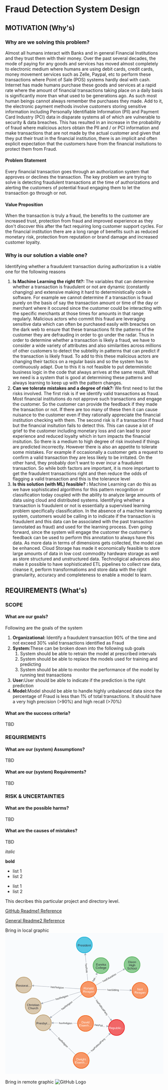 # Fraud Detection System Design

## MOTIVATION (Why's)

### Why are we solving this problem?

Almost all humans interact with Banks and in general Financial Institutions and they trust them with their money. Over the past several decades, the mode of paying for any goods and services has moved almost completely to electronic medium where humans are using debit cards, credit cards, money movement services such as Zelle, Paypal, etc to perform these transactions where Point of Sale (POS) systems hardly deal with cash. Internet has made humans purchase these goods and services at a rapid rate where the amount of financial transactions taking place on a daily basis is significantly more than what used to be generations ago. As such most human beings cannot always remember the purchases they made. Add to it, the electronic payment methods involve customers storing sensitive information including Personally Identifiable Information (PII) and Payment Card Industry (PCI) data in disparate systems all of which are vulnerable to security & data breaches. This has resulted in an increase in the probability of fraud where malicious actors obtain the PII and / or PCI information and make transactions that are not made by the actual customer and given that they put their trust in the financial institution, there is an implicit and often explicit expectation that the customers have from the financial insitutions to protect them from Fraud. 

#### Problem Statement

Every financial transaction goes through an authorization system that approves or declines the transaction. The key problem we are trying to solve is detecting fraudulent transactions at the time of authorizations and alerting the customers of potential fraud engaging them to let the transaction go through or not. 

#### Value Proposition

When the transaction is truly a fraud, the benefits to the customer are increased trust, protection from fraud and improved experience as they don't discover this after the fact requiring long customer support cycles. For the financial institution there are a long range of benefits such as reduced monetary risk, protection from reputation or brand damage and increased customer loyalty. 

### Why is our solution a viable one?

Identifying whether a fraudulent transaction during authorization is a viable one for the following reasons

<ol>
    <li>
        <b>Is Machine Learning the right fit?: </b> The variables that can determine whether a transaction is fraudulent or not are dynamic (constantly changing) and extensive making it hard to deterministically code in software. For example we cannot determine if a transaction is fraud purely on the basis of say the transaction amount or time of the day or merchant where it occured since the customer could be interacting with the specific merchants at those times for amounts in that range regularly. Malicious actors who commit this fraud are leveraging sensitive data which can often be purchased easily with breaches on the dark web to ensure that these transactions fit the patterns of the customer they are defrauding in order to go under the radar. Thus in order to determine whether a transaction is likely a fraud, we have to consider a wide variety of attributes and also similarities across millions of other customers to detect the subtelity in patterns that can predict if the transaction is likely fraud. To add to this these malicious actors are changing their tactics on a regular basis and so the system has to continuously adapt. Due to this it is not feasible to put deterministic business logic in the code that always arrives at the same result. What we need is a system that is good at determining these patterns and always learning to keep up with the pattern changes. 
    </li>
    <li>
        <b>Can we tolerate mistakes and a degree of risk?: </b> We first need to list the risks involved. The first risk is if we identify valid transactions as fraud. Most financial institutions do not approve such transactions and engage the customer. So the customer can provide the feedback if they made the transaction or not. If there are too many of these then it can cause nuisance to the customer even if they rationally appreciate the financial institution checking with them. The second risk is if a transaction if fraud but the financial insitution fails to detect this. This can cause a lot of grief to the customer including monetary loss and can lead to poor experience and reduced loyalty which in turn impacts the financial insitution. So there is a medium to high degree of risk involved if things are predicted incorrectly. However there is also an appetite to tolerate some mistakes. For example if occasionally a customer gets a request to confirm a valid transaction they are less likely to be irritated. On the other hand, they probably don't want to ever incur a fraudulent transaction. So while both factors are important, it is more important to get the fraudulent transactions right and then reduce the odds of flagging a valid transaction and this is the tolerance level
    </li>
    <li>
        <b>Is this solution (with ML) feasible? : </b> Machine Learning can do this as we have sophisticated algorithms for this pattern recognition or classification today coupled with the ability to analyze large amounts of data using cloud and distributed systems. Identifying whether a transaction is fraudulent or not is essentially a supervised learning problem specifically classification. In the absence of a machine learning system, customers would be calling in to indicate if the transaction is fraudulent and this data can be associated with the past transaction (annotated as fraud) and used for the learning process. Even going forward, since the system will engage the customer the customer's feedback can be used to perform this annotation to always have this data. As more data in terms of dimensions gets collected, the model can be enhanced. Cloud Storage has made it economically feasible to store large amounts of data in low cost commodity hardware storage as well as store structured and unstructured data. Technoligical advances also make it possible to have sophisticated ETL pipelines to collect raw data, cleanse it, perform transformatioms and store data with the right granularity, accuracy and completeness to enable a model to learn. 
    </li>
</ol>

## REQUIREMENTS (What's)

### SCOPE

#### What are our goals?

Following are the goals of the system

<ol>
    <li>
        <b>Organizational: </b> Identify a fraudulent transaction 90% of the time and not exceed 30% valid transactions identified as Fraud
    </li>
    <li>
        <b>System:</b>These can be broken down into the following sub goals      
        <ol>
            <li>System should be able to retrain the model at prescribed intervals</li>
            <li>System should be able to replace the models used for training and predicting</li>
            <li>System should be able to monitor the performance of the model by running test transactions</li>
        </ol>
    </li>
    <li>
        <b>User:</b>User should be able to indicate if the prediction is the right prediction
    </li>
    <li>
        <b>Model:</b>Model should be able to handle highly unbalanced data since the percentage of Fraud is less than 1% of total transactions. It should have a very high precision (>90%) and high recall (>70%)
    </li>
</ol>

#### What are the success criteria?

TBD

### REQUIREMENTS

#### What are our (system) Assumptions?

TBD

#### What are our (system) Requirements?

TBD

### RISK & UNCERTAINTIES

#### What are the possible harms?

TBD

#### What are the causes of mistakes?

TBD

*italic*

**bold**

* list 1
* list 2

- list 1
- list 2

This decribes this particular project and directory level.


[GitHub Readme1 Reference](https://github.com/tchapi/markdown-cheatsheet/blob/master/README.md)

[General Readme2 Reference](https://www.mygreatlearning.com/blog/readme-file/#:~:text=When%20you%20create%20a%20repository,be%20easily%20converted%20to%20text)

Bring in local graphic
![GitHub Logo](./regan.png) 

Bring in remote graphic
![GitHub Logo](https://upload.wikimedia.org/wikipedia/commons/d/de/Amazon_icon.png) 
